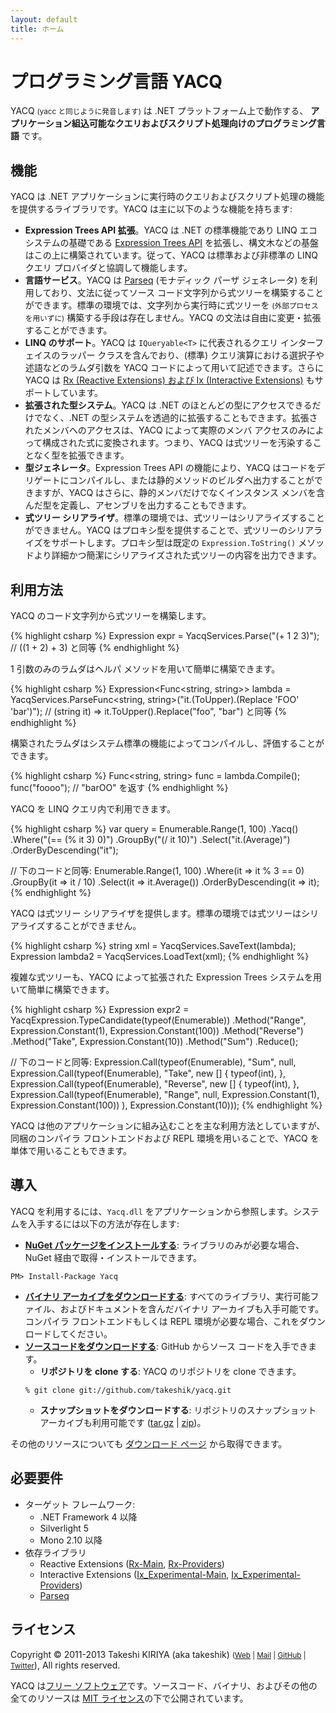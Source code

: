 ```yaml
---
layout: default
title: ホーム
---
```


# プログラミング言語 YACQ

YACQ <small>(yacc と同じように発音します)</small> は .NET プラットフォーム上で動作する、 **アプリケーション組込可能なクエリおよびスクリプト処理向けのプログラミング言語** です。

## 機能

YACQ は .NET アプリケーションに実行時のクエリおよびスクリプト処理の機能を提供するライブラリです。YACQ は主に以下のような機能を持ちます:

* **Expression Trees API 拡張**。YACQ は .NET の標準機能であり LINQ エコシステムの基礎である [Expression Trees API](http://msdn.microsoft.com/ja-jp/library/bb397951.aspx) を拡張し、構文木などの基盤はこの上に構築されています。従って、YACQ は標準および非標準の LINQ クエリ プロバイダと協調して機能します。
* **言語サービス**。YACQ は [Parseq](https://github.com/linerlock/parseq) (モナディック パーザ ジェネレータ) を利用しており、文法に従ってソース コード文字列から式ツリーを構築することができます。標準の環境では、文字列から実行時に式ツリーを <small>(外部プロセスを用いずに)</small> 構築する手段は存在しません。YACQ の文法は自由に変更・拡張することができます。
* **LINQ のサポート**。YACQ は `IQueryable<T>` に代表されるクエリ インターフェイスのラッパー クラスを含んでおり、(標準) クエリ演算における選択子や述語などのラムダ引数を YACQ コードによって用いて記述できます。さらに YACQ は [Rx (Reactive Extensions) および Ix (Interactive Extensions)](https://rx.codeplex.com/) もサポートしています。
* **拡張された型システム**。YACQ は .NET のほとんどの型にアクセスできるだけでなく、.NET の型システムを透過的に拡張することもできます。拡張されたメンバへのアクセスは、YACQ によって実際のメンバ アクセスのみによって構成された式に変換されます。つまり、YACQ は式ツリーを汚染することなく型を拡張できます。
* **型ジェネレータ**。Expression Trees API の機能により、YACQ はコードをデリゲートにコンパイルし、または静的メソッドのビルダへ出力することができますが、YACQ はさらに、静的メンバだけでなくインスタンス メンバを含んだ型を定義し、アセンブリを出力することもできます。
* **式ツリー シリアライザ**。標準の環境では、式ツリーはシリアライズすることができません。YACQ はプロキシ型を提供することで、式ツリーのシリアライズをサポートします。プロキシ型は既定の `Expression.ToString()` メソッドより詳細かつ簡潔にシリアライズされた式ツリーの内容を出力できます。

## 利用方法

YACQ のコード文字列から式ツリーを構築します。

{% highlight csharp %}
Expression expr =
    YacqServices.Parse("(+ 1 2 3)");
    // ((1 + 2) + 3) と同等
{% endhighlight %}

1 引数のみのラムダはヘルパ メソッドを用いて簡単に構築できます。

{% highlight csharp %}
Expression<Func<string, string>> lambda =
    YacqServices.ParseFunc<string, string>("it.(ToUpper).(Replace 'FOO' 'bar')");
    // (string it) => it.ToUpper().Replace("foo", "bar") と同等
{% endhighlight %}

構築されたラムダはシステム標準の機能によってコンパイルし、評価することができます。

{% highlight csharp %}
Func<string, string> func = lambda.Compile();
func("foooo"); // "barOO" を返す
{% endhighlight %}

YACQ を LINQ クエリ内で利用できます。

{% highlight csharp %}
var query = Enumerable.Range(1, 100)
    .Yacq()
    .Where("(== (% it 3) 0)")
    .GroupBy("(/ it 10)")
    .Select("it.(Average)")
    .OrderByDescending("it");

// 下のコードと同等:
Enumerable.Range(1, 100)
    .Where(it => it % 3 == 0)
    .GroupBy(it => it / 10)
    .Select(it => it.Average())
    .OrderByDescending(it => it);
{% endhighlight %}

YACQ は式ツリー シリアライザを提供します。標準の環境では式ツリーはシリアライズすることができません。

{% highlight csharp %}
string xml = YacqServices.SaveText(lambda);
Expression lambda2 = YacqServices.LoadText(xml);
{% endhighlight %}

複雑な式ツリーも、YACQ によって拡張された Expression Trees システムを用いて簡単に構築できます。

{% highlight csharp %}
Expression expr2 = YacqExpression.TypeCandidate(typeof(Enumerable))
    .Method("Range", Expression.Constant(1), Expression.Constant(100))
    .Method("Reverse")
    .Method("Take", Expression.Constant(10))
    .Method("Sum")
    .Reduce();

// 下のコードと同等:
Expression.Call(typeof(Enumerable), "Sum", null,
    Expression.Call(typeof(Enumerable), "Take", new [] { typeof(int), },
        Expression.Call(typeof(Enumerable), "Reverse", new [] { typeof(int), },
            Expression.Call(typeof(Enumerable), "Range", null, Expression.Constant(1), Expression.Constant(100))
        ), Expression.Constant(10)));
{% endhighlight %}

YACQ は他のアプリケーションに組み込むことを主な利用方法としていますが、同梱のコンパイラ フロントエンドおよび REPL 環境を用いることで、YACQ を単体で用いることもできます。

## 導入

YACQ を利用するには、`Yacq.dll` をアプリケーションから参照します。システムを入手するには以下の方法が存在します:

* **[NuGet パッケージをインストールする](http://nuget.org/packages/Yacq)**: ライブラリのみが必要な場合、NuGet 経由で取得・インストールできます。<br />
```
PM> Install-Package Yacq
```
* **[バイナリ アーカイブをダウンロードする](http://yacq.net/download)**: すべてのライブラリ、実行可能ファイル、およびドキュメントを含んだバイナリ アーカイブも入手可能です。コンパイラ フロントエンドもしくは REPL 環境が必要な場合、これをダウンロードしてください。
* **[ソースコードをダウンロードする](https://github.com/takeshik/yacq)**: GitHub からソース コードを入手できます。
    * **リポジトリを clone する**: YACQ のリポジトリを clone できます。<br />
    ```
    % git clone git://github.com/takeshik/yacq.git
    ```
    * **スナップショットをダウンロードする**: リポジトリのスナップショット アーカイブも利用可能です ([tar.gz](https://github.com/takeshik/yacq/tarball/master) | [zip](https://github.com/takeshik/yacq/zipball/master))。

その他のリソースについても [ダウンロード ページ](/download) から取得できます。

## 必要要件

* ターゲット フレームワーク:
    * .NET Framework 4 以降
    * Silverlight 5
    * Mono 2.10 以降
* 依存ライブラリ
    * Reactive Extensions ([Rx-Main](http://nuget.org/packages/Rx-Main), [Rx-Providers](http://nuget.org/packages/Rx-Providers))
    * Interactive Extensions ([Ix\_Experimental-Main](http://nuget.org/packages/Ix_Experimental-Main), [Ix_Experimental-Providers](http://nuget.org/packages/Ix_Experimental-Providers))
    * [Parseq](http://nuget.org/packages/Parseq)

## ライセンス

Copyright &copy; 2011-2013 Takeshi KIRIYA (aka takeshik) <small>([Web](http://www.takeshik.org/) | [Mail](mailto:takeshik_AT_yacq_DOT_net) | [GitHub](https://github.com/takeshik) | [Twitter](https://twitter.com/takeshik)</small>), All rights reserved.

YACQ は[フリー ソフトウェア](http://www.gnu.org/philosophy/free-sw.html)です。ソースコード、バイナリ、およびその他の全てのリソースは [MIT ライセンス](/license)の下で公開されています。
<!-- vim:set ft=markdown fenc=utf-8 ts=4 sw=4 sts=4 et: -->
